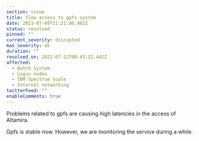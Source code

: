 ```yaml
---
section: issue
title: Slow access to gpfs system
date: 2021-07-09T11:21:06.981Z
status: resolved
pinned: ""
current_severity: disrupted
max_severity: ok
duration: ""
resolved_on: 2021-07-12T08:43:22.442Z
affected:
  - Batch System
  - Login nodes
  - IBM Spectrum Scale
  - Internal networking
twitterFeed: ""
enableComments: true
---
```

Problems related to gpfs are causing high latencies in the access of Altamira.

Gpfs is stable now. However, we are monitoring the service during a while.